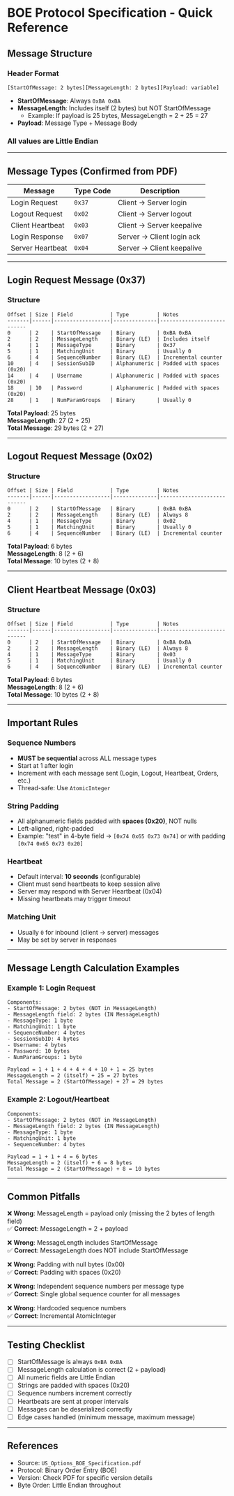 # BOE Protocol Specification - Quick Reference

## Message Structure

### Header Format

```
[StartOfMessage: 2 bytes][MessageLength: 2 bytes][Payload: variable]
```

-  **StartOfMessage**: Always `0xBA 0xBA`
-  **MessageLength**: Includes itself (2 bytes) but NOT StartOfMessage
   -  Example: If payload is 25 bytes, MessageLength = 2 + 25 = 27
-  **Payload**: Message Type + Message Body

### All values are **Little Endian**

---

## Message Types (Confirmed from PDF)

| Message          | Type Code | Description               |
| ---------------- | --------- | ------------------------- |
| Login Request    | `0x37`    | Client → Server login     |
| Logout Request   | `0x02`    | Client → Server logout    |
| Client Heartbeat | `0x03`    | Client → Server keepalive |
| Login Response   | `0x07`    | Server → Client login ack |
| Server Heartbeat | `0x04`    | Server → Client keepalive |

---

## Login Request Message (0x37)

### Structure

```
Offset | Size | Field            | Type         | Notes
-------|------|------------------|--------------|---------------------------
0      | 2    | StartOfMessage   | Binary       | 0xBA 0xBA
2      | 2    | MessageLength    | Binary (LE)  | Includes itself
4      | 1    | MessageType      | Binary       | 0x37
5      | 1    | MatchingUnit     | Binary       | Usually 0
6      | 4    | SequenceNumber   | Binary (LE)  | Incremental counter
10     | 4    | SessionSubID     | Alphanumeric | Padded with spaces (0x20)
14     | 4    | Username         | Alphanumeric | Padded with spaces (0x20)
18     | 10   | Password         | Alphanumeric | Padded with spaces (0x20)
28     | 1    | NumParamGroups   | Binary       | Usually 0
```

**Total Payload**: 25 bytes  
**MessageLength**: 27 (2 + 25)  
**Total Message**: 29 bytes (2 + 27)

---

## Logout Request Message (0x02)

### Structure

```
Offset | Size | Field            | Type         | Notes
-------|------|------------------|--------------|---------------------------
0      | 2    | StartOfMessage   | Binary       | 0xBA 0xBA
2      | 2    | MessageLength    | Binary (LE)  | Always 8
4      | 1    | MessageType      | Binary       | 0x02
5      | 1    | MatchingUnit     | Binary       | Usually 0
6      | 4    | SequenceNumber   | Binary (LE)  | Incremental counter
```

**Total Payload**: 6 bytes  
**MessageLength**: 8 (2 + 6)  
**Total Message**: 10 bytes (2 + 8)

---

## Client Heartbeat Message (0x03)

### Structure

```
Offset | Size | Field            | Type         | Notes
-------|------|------------------|--------------|---------------------------
0      | 2    | StartOfMessage   | Binary       | 0xBA 0xBA
2      | 2    | MessageLength    | Binary (LE)  | Always 8
4      | 1    | MessageType      | Binary       | 0x03
5      | 1    | MatchingUnit     | Binary       | Usually 0
6      | 4    | SequenceNumber   | Binary (LE)  | Incremental counter
```

**Total Payload**: 6 bytes  
**MessageLength**: 8 (2 + 6)  
**Total Message**: 10 bytes (2 + 8)

---

## Important Rules

### Sequence Numbers

-  **MUST be sequential** across ALL message types
-  Start at 1 after login
-  Increment with each message sent (Login, Logout, Heartbeat, Orders, etc.)
-  Thread-safe: Use `AtomicInteger`

### String Padding

-  All alphanumeric fields padded with **spaces (0x20)**, NOT nulls
-  Left-aligned, right-padded
-  Example: "test" in 4-byte field → `[0x74 0x65 0x73 0x74]` or with padding `[0x74 0x65 0x73 0x20]`

### Heartbeat

-  Default interval: **10 seconds** (configurable)
-  Client must send heartbeats to keep session alive
-  Server may respond with Server Heartbeat (0x04)
-  Missing heartbeats may trigger timeout

### Matching Unit

-  Usually `0` for inbound (client → server) messages
-  May be set by server in responses

---

## Message Length Calculation Examples

### Example 1: Login Request

```
Components:
- StartOfMessage: 2 bytes (NOT in MessageLength)
- MessageLength field: 2 bytes (IN MessageLength)
- MessageType: 1 byte
- MatchingUnit: 1 byte
- SequenceNumber: 4 bytes
- SessionSubID: 4 bytes
- Username: 4 bytes
- Password: 10 bytes
- NumParamGroups: 1 byte

Payload = 1 + 1 + 4 + 4 + 4 + 10 + 1 = 25 bytes
MessageLength = 2 (itself) + 25 = 27 bytes
Total Message = 2 (StartOfMessage) + 27 = 29 bytes
```

### Example 2: Logout/Heartbeat

```
Components:
- StartOfMessage: 2 bytes (NOT in MessageLength)
- MessageLength field: 2 bytes (IN MessageLength)
- MessageType: 1 byte
- MatchingUnit: 1 byte
- SequenceNumber: 4 bytes

Payload = 1 + 1 + 4 = 6 bytes
MessageLength = 2 (itself) + 6 = 8 bytes
Total Message = 2 (StartOfMessage) + 8 = 10 bytes
```

---

## Common Pitfalls

❌ **Wrong**: MessageLength = payload only (missing the 2 bytes of length field)  
✅ **Correct**: MessageLength = 2 + payload

❌ **Wrong**: MessageLength includes StartOfMessage  
✅ **Correct**: MessageLength does NOT include StartOfMessage

❌ **Wrong**: Padding with null bytes (0x00)  
✅ **Correct**: Padding with spaces (0x20)

❌ **Wrong**: Independent sequence numbers per message type  
✅ **Correct**: Single global sequence counter for all messages

❌ **Wrong**: Hardcoded sequence numbers  
✅ **Correct**: Incremental AtomicInteger

---

## Testing Checklist

-  [ ] StartOfMessage is always `0xBA 0xBA`
-  [ ] MessageLength calculation is correct (2 + payload)
-  [ ] All numeric fields are Little Endian
-  [ ] Strings are padded with spaces (0x20)
-  [ ] Sequence numbers increment correctly
-  [ ] Heartbeats are sent at proper intervals
-  [ ] Messages can be deserialized correctly
-  [ ] Edge cases handled (minimum message, maximum message)

---

## References

-  Source: `US_Options_BOE_Specification.pdf`
-  Protocol: Binary Order Entry (BOE)
-  Version: Check PDF for specific version details
-  Byte Order: Little Endian throughout
